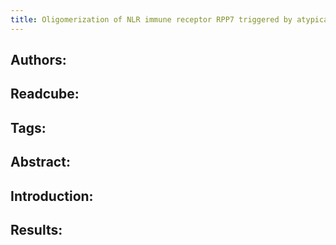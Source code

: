 ```yaml
---
title: Oligomerization of NLR immune receptor RPP7 triggered by atypical resistance protein RPW8/HR as ligand
---
```


## **Authors**:
## **Readcube**:
## **Tags**:
## **Abstract**:
## **Introduction**:
## **Results**:

